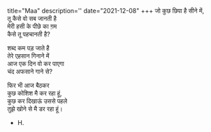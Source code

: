 title="Maa"
description=''
date="2021-12-08"
+++
जो कुछ छिपा है सीने में,     
तू कैसे वो सब जानती है     
मेरी हसी के पीछे का ग़म     
कैसे तू पहचानती है?     
     
शब्द कम पड़ जाते है     
तेरे एहसान गिनाने में     
आज एक दिन वो कर पाएगा     
चंद अफसाने गाने से?     
     
फिर भी आज बैठकर     
कुछ कोशिश मै कर रहा हूं,     
कुछ कर दिखाऊं उससे पहले     
तुझे खोने से मै डर रहा हूं।     
     
- H.     
     
     
